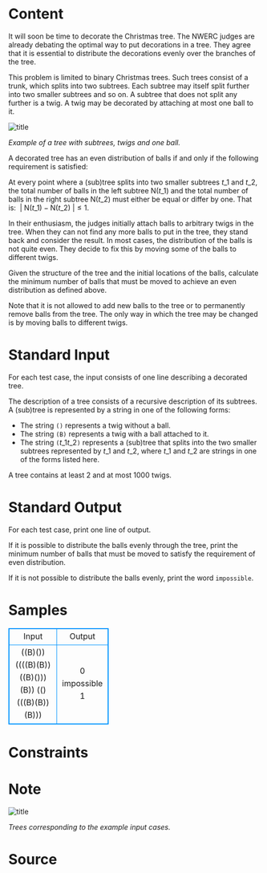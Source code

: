 
# Content

It will soon be time to decorate the Christmas tree.
The NWERC judges are already debating the optimal way to put decorations in a tree.
They agree that it is essential to distribute the decorations evenly over the branches of the tree.

This problem is limited to binary Christmas trees.
Such trees consist of a trunk, which splits into two subtrees.
Each subtree may itself split further into two smaller subtrees and so on.
A subtree that does not split any further is a twig.
A twig may be decorated by attaching at most one ball to it.

<p class="text-center"><img src="/source/lutece/jingle-balls/img/aHR0cHM6Ly9hY20udWVzdGMuZWR1LmNuL21lZGlhL2ltYWdlL3Byb2JsZW0vODk3LzIwMTQwNTIzMTMzODE3ODQ2MTQucG5n.png" alt="title"></p>

*Example of a tree with subtrees, twigs and one ball.*

A decorated tree has an even distribution of balls if and only if the following requirement is satisfied: 

At every point where a (sub)tree splits into two smaller subtrees $t\_1$ and $t\_2$, the total number of balls in the left subtree $\mathrm{N}(t\_1$) and the total number of balls in the right subtree $\mathrm{N}(t\_2)$ must either be equal or differ by one. That is:
 $~ |~ \mathrm{N}(t\_1) - \mathrm{N}(t\_2) ~| \le 1$.

In their enthusiasm, the judges initially attach balls to arbitrary twigs in the tree.
When they can not find any more balls to put in the tree, they stand back and consider the result.
In most cases, the distribution of the balls is not quite even.
They decide to fix this by moving some of the balls to different twigs.

Given the structure of the tree and the initial locations of the balls, calculate the minimum number of balls that must be moved to achieve an even distribution as defined above.

Note that it is not allowed to add new balls to the tree or to permanently remove balls from the tree.
The only way in which the tree may be changed is by moving balls to different twigs.

# Standard Input

For each test case, the input consists of one line describing a decorated tree.

The description of a tree consists of a recursive description of its subtrees.
A (sub)tree is represented by a string in one of the following forms:
* The string `()` represents a twig without a ball.
* The string `(B)` represents a twig with a ball attached to it.
* The string `(`$t\_1$$t\_2$`)` represents a (sub)tree that splits into the two smaller subtrees represented by $t\_1$ and $t\_2$, where $t\_1$ and $t\_2$ are strings in one of the forms listed here.

A tree contains at least $2$ and at most $1000$ twigs.

# Standard Output

For each test case, print one line of output.

If it is possible to distribute the balls evenly through the tree, print the minimum number of balls that must be moved to satisfy the requirement of even distribution.

If it is not possible to distribute the balls evenly, print the word `impossible`.

# Samples

<style>
        table,table tr th, table tr td { border:1px solid #0094ff; }
        table { width: 200px; min-height: 25px; line-height: 25px; text-align: center; border-collapse: collapse;}   
    </style>
<table>
	<tr>
		<td>Input</td>
		<td>Output</td>
	</tr>
<tr><td>((B)())
((((B)(B))((B)()))(B))
(()(((B)(B))(B)))</td><td>0
impossible
1</td></tr></table>


# Constraints



# Note

<p class="text-center"><img src="/source/lutece/jingle-balls/img/aHR0cHM6Ly9hY20udWVzdGMuZWR1LmNuL21lZGlhL2ltYWdlL3Byb2JsZW0vODk3LzIwMTQwNTIzMTM0MTM1NDIyMTUucG5n.png" alt="title"></p>

*Trees corresponding to the example input cases.*

# Source


